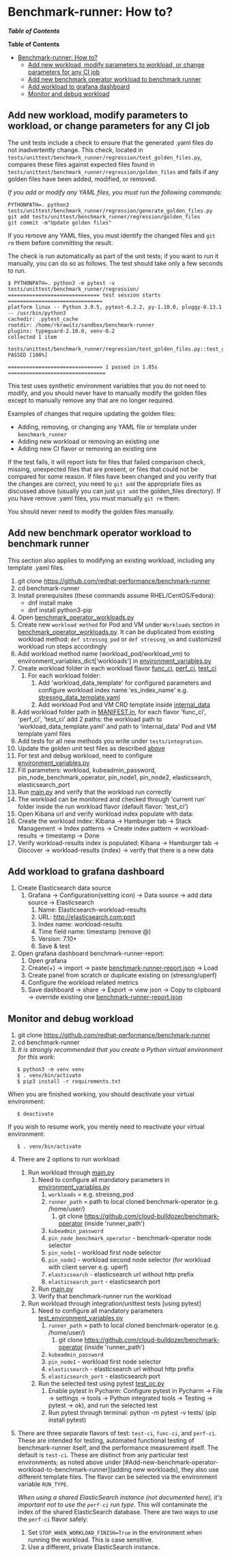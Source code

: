 # Benchmark-runner: How to?

_**Table of Contents**_

<!-- TOC -->
**Table of Contents**

- [Benchmark-runner: How to?](#benchmark-runner-how-to)
    - [Add new workload, modify parameters to workload, or change parameters for any CI job](#add-new-workload-modify-parameters-to-workload-or-change-parameters-for-any-ci-job)
    - [Add new benchmark operator workload to benchmark runner](#add-new-benchmark-operator-workload-to-benchmark-runner)
    - [Add workload to grafana dashboard](#add-workload-to-grafana-dashboard)
    - [Monitor and debug workload](#monitor-and-debug-workload)

<!-- /TOC -->

## Add new workload, modify parameters to workload, or change parameters for any CI job

The unit tests include a check to ensure that the generated .yaml
files do not inadvertently change.  This check, located in
`tests/unittest/benchmark_runner/regression/test_golden_files.py`,
compares these files against expected files found in
`tests/unittest/benchmark_runner/regression/golden_files` and fails if
any golden files have been added, modified, or removed.

_*If you add or modify any YAML files, you must run the following commands:*_

```
PYTHONPATH=. python3 tests/unittest/benchmark_runner/regression/generate_golden_files.py
git add tests/unittest/benchmark_runner/regression/golden_files
git commit -m"Update golden files"
```

If you remove any YAML files, you must identify the changed files and
`git rm` them before committing the result.

The check is run automatically as part of the unit tests; if you want
to run it manually, you can do so as follows.  The test should take
only a few seconds to run.

```
$ PYTHONPATH=. python3 -m pytest -v
tests/unittest/benchmark_runner/regression/
============================== test session starts ===============================
platform linux -- Python 3.9.5, pytest-6.2.2, py-1.10.0, pluggy-0.13.1 -- /usr/bin/python3
cachedir: .pytest_cache
rootdir: /home/rkrawitz/sandbox/benchmark-runner
plugins: typeguard-2.10.0, venv-0.2
collected 1 item

tests/unittest/benchmark_runner/regression/test_golden_files.py::test_golden_files PASSED [100%]

=============================== 1 passed in 1.85s ================================
```

This test uses synthetic environment variables that you do not need to
modify, and you should never have to manually modify the golden files
except to manually remove any that are no longer required.

Examples of changes that require updating the golden files:

* Adding, removing, or changing any YAML file or template under `benchmark_runner`
* Adding new workload or removing an existing one
* Adding new CI flavor or removing an existing one

If the test fails, it will report lists for files that failed
comparison check, missing, unexpected files that are present, or files
that could not be compared for some reason.  If files have been
changed and you verify that the changes are correct, you need to `git
add` the appropriate files as discussed above (usually you can just
`git add` the golden_files directory).  If you have remove .yaml
files, you must manually `git rm` them.

You should never need to modify the golden files manually.

## Add new benchmark operator workload to benchmark runner
This section also applies to modifying an existing workload, including
any template .yaml files.

1. git clone https://github.com/redhat-performance/benchmark-runner
2. cd benchmark-runner
3. Install prerequisites (these commands assume RHEL/CentOS/Fedora):
   - dnf install make
   - dnf install python3-pip
4. Open [benchmark_operator_workloads.py](benchmark_runner/benchmark_operator/benchmark_operator_workloads.py)
5. Create new `workload method` for Pod and VM under `Workloads` section in [benchmark_operator_workloads.py](benchmark_runner/benchmark_operator/benchmark_operator_workloads.py).
   It can be duplicated from existing workload method: `def stressng_pod` or `def stressng_vm` and customized workload run steps accordingly
6. Add workload method name (workload_pod/workload_vm) to environment_variables_dict['workloads'] in [environment_variables.py](benchmark_runner/main/environment_variables.py)
7. Create workload folder in each workload flavor [func_ci](benchmark_runner/benchmark_operator/workload_flavors/func_ci), [perf_ci](benchmark_runner/benchmark_operator/workload_flavors/perf_ci), [test_ci](benchmark_runner/benchmark_operator/workload_flavors/test_ci)
   1. For each workload folder:
      1. Add 'workload_data_template' for configured parameters and configure workload index name 'es_index_name' e.g. [stressng_data_template.yaml](benchmark_runner/benchmark_operator/workload_flavors/func_ci/stressng/stressng_data_template.yaml)
      2. Add workload Pod and VM CRD template inside [internal_data](benchmark_runner/benchmark_operator/workload_flavors/func_ci/stressng/internal_data)
8. Add workload folder path in [MANIFEST.in](MANIFEST.in), for each flavor 'func_ci', 'perf_ci', 'test_ci' add 2 paths: the workload path to 'workload_data_template.yaml' and path to 'internal_data' Pod and VM template yaml files
9. Add tests for all new methods you write under `tests/integration`.
10. Update the golden unit test files as described [above](#add-new-workload-modify-parameters-to-workload-or-change-parameters-for-any-ci-job)
11. For test and debug workload, need to configure [environment_variables.py](benchmark_runner/main/environment_variables.py)
   1. Fill parameters: workload, kubeadmin_password, pin_node_benchmark_operator, pin_node1, pin_node2, elasticsearch, elasticsearch_port
   2. Run [main.py](/benchmark_runner/main/main.py)  and verify that the workload run correctly
   3. The workload can be monitored and checked through 'current run' folder inside the run workload flavor (default flavor: 'test_ci')
12. Open Kibana url and verify workload index populate with data:
   1. Create the workload index: Kibana -> Hamburger tab -> Stack Management -> Index patterns -> Create index pattern -> workload-results -> timestamp -> Done
   2. Verify workload-results index is populated: Kibana -> Hamburger tab -> Discover -> workload-results (index) -> verify that there is a new data

## Add workload to grafana dashboard
1. Create Elasticsearch data source
   1. Grafana -> Configuration(setting icon) -> Data source -> add data source -> Elasticsearch
      1. Name: Elasticsearch-workload-results
      2. URL: http://elasticsearch.com:port
      3. Index name: workload-results
      4. Time field name: timestamp (remove @)
      5. Version: 7.10+
      6. Save & test
2. Open grafana dashboard benchmark-runner-report:
   1. Open grafana
   2. Create(+) -> import -> paste [benchmark-runner-report.json](grafana/benchmark-runner-report.json) -> Load
   3. Create panel from scratch or duplicate existing on (stressng/uperf)
   4. Configure the workload related metrics
   5. Save dashboard -> share -> Export -> view json -> Copy to clipboard -> override existing one [benchmark-runner-report.json](grafana/benchmark-runner-report.json)

## Monitor and debug workload
1. git clone https://github.com/redhat-performance/benchmark-runner
2. cd benchmark-runner
3. *It is strongly recommended that you create a Python virtual
   environment for this work*:
```
   $ python3 -m venv venv
   $ . venv/bin/activate
   $ pip3 install -r requirements.txt
```
   When you are finished working, you should deactivate your virtual
   environment:
```
   $ deactivate
```
   If you wish to resume work, you merely need to reactivate your
   virtual environment:
```
   $ . venv/bin/activate
```
4. There are 2 options to run workload:
   1. Run workload through [main.py](/benchmark_runner/main/main.py)
      1. Need to configure all mandatory parameters in [environment_variables.py](benchmark_runner/main/environment_variables.py)
         1. `workloads` = e.g. stressng_pod
         2. `runner_path` = path to local cloned benchmark-operator (e.g. /home/user/)
            1. git clone https://github.com/cloud-bulldozer/benchmark-operator  (inside 'runner_path')
         3. `kubeadmin_password`
         4. `pin_node_benchmark_operator` - benchmark-operator node selector
         5. `pin_node1` - workload first node selector
         6. `pin_node2` - workload second node selector (for workload with client server e.g. uperf)
         7. `elasticsearch` - elasticsearch url without http prefix
         8. `elasticsearch_port` - elasticsearch port
      2. Run [main.py](/benchmark_runner/main/main.py)
      3. Verify that benchmark-runner run the workload
   2. Run workload through integration/unittest tests [using pytest]
      1. Need to configure all mandatory parameters [test_environment_variables.py](tests/integration/benchmark_runner/test_environment_variables.py)
         1. `runner_path` = path to local cloned benchmark-operator (e.g. /home/user/)
            1. git clone https://github.com/cloud-bulldozer/benchmark-operator (inside 'runner_path')
         2. `kubeadmin_password`
         3. `pin_node1` - workload first node selector
         4. `elasticsearch` - elasticsearch url without http prefix
         5. `elasticsearch_port` - elasticsearch port
      2. Run the selected test using pytest [test_oc.py](/tests/integration/benchmark_runner/common/oc/test_oc.py)
         1. Enable pytest in Pycharm: Configure pytest in Pycharm -> File -> settings -> tools -> Python integrated tools -> Testing -> pytest -> ok), and run the selected test
         2. Run pytest through terminal: python -m pytest -v tests/ (pip install pytest)
5. There are three separate flavors of test: `test-ci`, `func-ci`, and
   `perf-ci`.  These are intended for testing, automated functional
   testing of benchmark-runner itself, and the performance measurement
   itself.  The default is `test-ci`.  These are distinct from any
   particular test environments; as noted above under
   [#Add-new-benchmark-operator-workload-to-benchmark-runner](adding
   new workloads), they also use different template files.  The flavor
   can be selected via the environment variable `RUN_TYPE`.

   *When using a shared ElasticSearch instance (not documented here),
   it's important not to use the `perf-ci` run type*.  This will
   contaminate the index of the shared ElasticSearch database.  There
   are two ways to use the `perf-ci` flavor safely:

   1. Set `STOP_WHEN_WORKLOAD_FINISH=True` in the environment when
      running the workload.  This is case sensitive.
   2. Use a different, private ElasticSearch instance.
